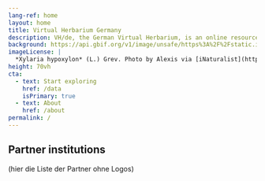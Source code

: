 ```yaml
---
lang-ref: home
layout: home
title: Virtual Herbarium Germany
description: VH/de, the German Virtual Herbarium, is an online resource providing access to digitised specimens of German herbaria.
background: https://api.gbif.org/v1/image/unsafe/https%3A%2F%2Fstatic.inaturalist.org%2Fphotos%2F58912610%2Foriginal.jpeg%3F1577953995
imageLicense: |
  *Xylaria hypoxylon* (L.) Grev. Photo by Alexis via [iNaturalist](https://www.gbif.org/occurrence/2542961803)
height: 70vh
cta:
  - text: Start exploring
    href: /data
    isPrimary: true
  - text: About
    href: /about
permalink: /
---
```


## Partner institutions 

(hier die Liste der Partner ohne Logos)

